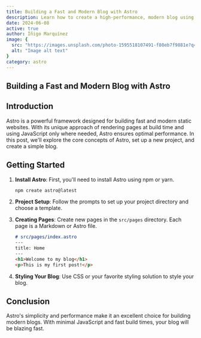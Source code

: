 ```yaml
---
title: Building a Fast and Modern Blog with Astro
description: Learn how to create a high-performance, modern blog using the Astro framework with step-by-step instructions and tips.
date: 2024-06-08
active: true
author: Íñigo Marquínez
image: {
  src: "https://images.unsplash.com/photo-1595518107491-f80eb7f9881e?q=80&w=400",
  alt: "Image alt text"
}
category: astro
---
```


## Building a Fast and Modern Blog with Astro

## Introduction

Astro is a powerful framework designed for building fast and modern static websites. With its unique approach of rendering pages at build time and using JavaScript only where needed, Astro ensures optimal performance. In this post, we'll explore the core concepts of Astro, set up a new project, and create a simple blog.

## Getting Started

1. **Install Astro**: First, you'll need to install Astro using npm or yarn.
    ```bash
    npm create astro@latest
    ```

2. **Project Setup**: Follow the prompts to set up your project directory and choose a template.

3. **Creating Pages**: Create new pages in the `src/pages` directory. Each page is a Markdown or Astro file.
    ```markdown
    # src/pages/index.astro
    ---
    title: Home
    ---
    <h1>Welcome to my blog</h1>
    <p>This is my first post!</p>
    ```

4. **Styling Your Blog**: Use CSS or your favorite styling solution to style your blog.

## Conclusion

Astro's simplicity and performance make it an excellent choice for building modern blogs. With minimal JavaScript and fast build times, your blog will be blazing fast.
